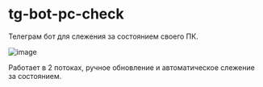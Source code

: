 # tg-bot-pc-check
Телеграм бот для слежения за состоянием своего ПК.


![image](https://user-images.githubusercontent.com/59022198/228216307-fae65095-7bc6-4618-99f9-ada228961917.png)

Работает в 2 потоках, ручное обновление и автоматическое слежение за состоянием.
